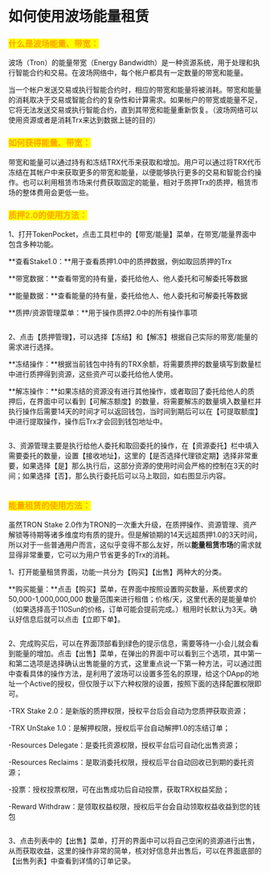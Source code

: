# 如何使用波场能量租赁

### <mark style="color:orange;">什么是波场能量、带宽：</mark> <a href="#ohcga" id="ohcga"></a>

波场（Tron）的能量带宽（Energy Bandwidth）是一种资源系统，用于处理和执行智能合约和交易。在波场网络中，每个帐户都具有一定数量的带宽和能量。

当一个帐户发送交易或执行智能合约时，相应的带宽和能量将被消耗。带宽和能量的消耗取决于交易或智能合约的复杂性和计算需求。如果帐户的带宽或能量不足，它将无法发送交易或执行智能合约，直到其带宽和能量重新恢复。（波场网络可以使用资源或者是消耗Trx来达到数据上链的目的）

### <mark style="color:orange;">如何获得能量、带宽：</mark> <a href="#vj0dv" id="vj0dv"></a>

带宽和能量可以通过持有和冻结TRX代币来获取和增加。用户可以通过将TRX代币冻结在其帐户中来获取更多的带宽和能量，以便能够执行更多的交易和智能合约操作。也可以利用租赁市场来付费获取固定的能量，相对于质押Trx的质押，租赁市场的整体费用会更低一些。

### <mark style="color:orange;">质押2.0的使用方法：</mark> <a href="#nr4nz" id="nr4nz"></a>

1、打开TokenPocket，点击工具栏中的【带宽/能量】菜单，在带宽/能量界面中包含多种功能。

**查看Stake1.0：**用于查看质押1.0中的质押数据，例如取回质押的Trx

**带宽数据：**查看带宽的持有量，委托给他人、他人委托和可解委托等数据

**能量数据：**查看能量的持有量，委托给他人、他人委托和可解委托等数据

**质押/资源管理菜单：**用于操作质押2.0中的所有操作事项

<figure><img src="../../.gitbook/assets/1 (12) (2).png" alt=""><figcaption></figcaption></figure>

2、点击【质押管理】，可以选择【冻结】和【解冻】根据自己实际的带宽/能量的需求进行选择。

**冻结操作：**根据当前钱包中持有的TRX余额，将需要质押的数量填写到数量栏中进行质押得到资源，这些资产可以委托给他人使用。

**解冻操作：**如果冻结的资源没有进行其他操作，或者取回了委托给他人的质押后，在界面中可以看到【可解冻额度】的数量，将需要解冻的数量填入数量栏并执行操作后需要14天的时间才可以返回钱包，当时间到期后可以在【可提取额度】中进行提取操作，操作后Trx才会回到钱包地址中。

<figure><img src="../../.gitbook/assets/2 (18).png" alt=""><figcaption></figcaption></figure>

3、资源管理主要是执行给他人委托和取回委托的操作，在【资源委托】栏中填入需要委托的数量，设置【接收地址】，这里的【是否选择代理锁定期】选择非常重要，如果选择【是】那么执行后，这部分资源的使用时间会严格的控制在3天的时间；如果选择【否】，那么执行委托后可以马上取回，如右图显示内容。

<figure><img src="../../.gitbook/assets/3 (8).png" alt=""><figcaption></figcaption></figure>

### <mark style="color:orange;">能量租赁的使用方法：</mark> <a href="#qkape" id="qkape"></a>

虽然TRON Stake 2.0作为TRON的一次重大升级，在质押操作、资源管理、资产解锁等待期等诸多维度均有质的提升。但是解锁期的14天远超质押1.0的3天时间，所以对于一些普通用户而言，这似乎变得不那么友好，所以**能量租赁市场**的需求就显得非常重要，它可以为用户节省更多的Trx的消耗。

1、打开能量租赁界面，功能一共分为【购买】【出售】两种大的分类。

**购买能量：**点击【购买】菜单，在界面中按照设置购买数量，系统要求的50,000-1,000,000,000 数量范围来进行租借；价格/天，这里代表的是能量单价（如果选择高于110Sun的价格，订单可能会提前完成。）租用时长默认为3天。确认好信息后就可以点击【立即下单】。

<figure><img src="../../.gitbook/assets/1 (1).png" alt=""><figcaption></figcaption></figure>

2、完成购买后，可以在界面顶部看到绿色的提示信息，需要等待一小会儿就会看到能量的增加。点击【出售】菜单，在弹出的界面中可以看到三个选项，其中第一和第二选项是选择确认出售能量的方式，这里重点说一下第一种方法，可以通过图中查看具体的操作方法，是利用了波场可以设置多签名的原理，给这个DApp的地址一个Active的授权，但仅限于以下六种权限的设置，按照下面的选择配置权限即可。

\-TRX Stake 2.0：是新版的质押权限，授权平台后会自动为您质押获取资源；

\-TRX UnStake 1.0：是解押权限，授权后平台自动解押1.0的冻结订单；

\-Resources Delegate：是委托资源权限，授权平台后可自动化出售资源；

\-Resources Reclaims：是取消委托权限，授权后平台自动回收已到期的委托资源；

\-投票：授权投票权限，可在出售成功后自动投票，获取TRX权益奖励；

\-Reward Withdraw：是领取权益权限，授权后平台会自动领取权益收益到您的钱包

<figure><img src="../../.gitbook/assets/2 (20).png" alt=""><figcaption></figcaption></figure>

3、点击列表中的【出售】菜单，打开的界面中可以将自己空闲的资源进行出售，从而获取收益，这里的操作非常的简单，核对好信息并出售后，可以在界面底部的【出售列表】中查看到详情的订单记录。

<figure><img src="../../.gitbook/assets/3 (6).png" alt=""><figcaption></figcaption></figure>
